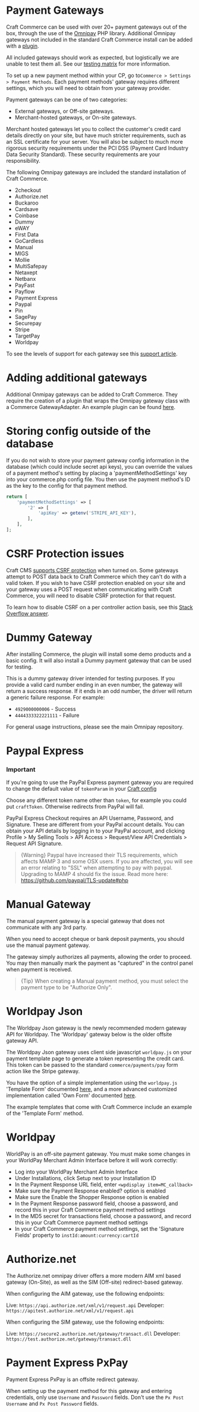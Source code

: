 # Payment Gateways
Craft Commerce can be used with over 20+ payment gateways out of the box, through the use of the [Omnipay](https://github.com/thephpleague/omnipay) PHP library. Additional Omnipay gateways not included in the standard Craft Commerce install can be added with a [plugin](#adding-additional-gateways).

All included gateways should work as expected, but logistically we are unable to test them all. See our [testing matrix](https://craftcommerce.com/support/which-payment-gateways-do-you-support) for more information. 

To set up a new payment method within your CP, go to`Commerce > Settings > Payment Methods`. Each payment methods' gateway requires different settings, which you will need to obtain from your gateway provider.

Payment gateways can be one of two categories:

- External gateways, or Off-site gateways.
- Merchant-hosted gateways, or On-site gateways.

Merchant hosted gateways let you to collect the customer's credit card details directly on your site, but have much stricter requirements, such as an SSL certificate for your server. You will also be subject to much more rigorous security requirements under the PCI DSS (Payment Card Industry Data Security Standard). These security requirements are your responsibility.

The following Omnipay gateways are included the standard installation of Craft Commerce.

- 2checkout
- Authorize.net
- Buckaroo
- Cardsave
- Coinbase
- Dummy
- eWAY
- First Data
- GoCardless
- Manual
- MIGS
- Mollie
- MultiSafepay
- Netaxept
- Netbanx
- PayFast
- Payflow
- Payment Express
- Paypal
- Pin
- SagePay
- Securepay
- Stripe
- TargetPay
- Worldpay

To see the levels of support for each gateway see this [support article](https://craftcommerce.com/support/which-payment-gateways-do-you-support).

# Adding additional gateways

Additional Onmipay gateways can be added to Craft Commerce. They require the creation of a plugin that wraps the Omnipay gateway class with a Commerce GatewayAdapter. An example plugin can be found [here](https://github.com/lukeholder/craftcommerce-ogone).

# Storing config outside of the database

If you do not wish to store your payment gateway config information in the database (which could include secret api keys), you can override the values of a payment method's setting by placing a 'paymentMethodSettings' key into your commerce.php config file. You then use the payment method's ID  as the key to the config for that payment method.

```php
return [
	'paymentMethodSettings' => [
		'2' => [
			'apiKey' => getenv('STRIPE_API_KEY'),
		],
	],
];
```

# CSRF Protection issues

Craft CMS [supports CSRF protection](https://craftcms.com/support/csrf-protection) when turned on. Some gateways attempt to POST data back to Craft Commerce which they can't do with a valid token. If you wish to have CSRF protection enabled on your site and your gateway uses a POST request when communicating with Craft Commerce, you will need to disable CSRF protection for that request.

To learn how to disable CSRF on a per controller action basis, see this [Stack Overflow answer](http://craftcms.stackexchange.com/a/4554/91). 

# Dummy Gateway

After installing Commerce, the plugin will install some demo products and a basic config. It will also install a Dummy payment gateway
that can be used for testing.

This is a dummy gateway driver intended for testing purposes. If you provide a valid card number ending in an even number, the gateway will return a success response. If it ends in an odd number, the driver will return a generic failure response. For example:

- `4929000000006` - Success
- `4444333322221111` - Failure

For general usage instructions, please see the main Omnipay repository.

# Paypal Express

### Important
If you're going to use the PayPal Express payment gateway you are required to change the default value of ```tokenParam``` in your
[Craft config](https://docs.craftcms.com/api/v3/craft-config-generalconfig.html#$tokenParam-detail)

Choose any different token name other than ```token```, for example you could put ```craftToken```. Otherwise redirects from PayPal will fail.

PayPal Express Checkout requires an API Username, Password, and Signature. These are different from your PayPal account details. You can obtain your API details by logging in to your PayPal account, and clicking Profile > My Selling Tools > API Access > Request/View API Credentials > Request API Signature.

>{Warning} Paypal have increased their TLS requirements, which affects MAMP 3 and some OSX users. If you are affected, you will see an error relating to "SSL" when attempting to pay with paypal. Upgrading to MAMP 4 should fix the issue. Read more here: https://github.com/paypal/TLS-update#php

# Manual Gateway

The manual payment gateway is a special gateway that does not communicate with any 3rd party.

When you need to accept cheque or bank deposit payments, you should use the manual payment gateway.

The gateway simply authorizes all payments, allowing the order to proceed. You may then manually mark the payment as "captured" in the control panel when payment is received.

>{Tip} When creating a Manual payment method, you must select the payment type to be "Authorize Only".

# Worldpay Json

The Worldpay Json gateway is the newly recommended modern gateway API for Worldpay. The 'Worldpay' gateway below is the older offsite gateway API.

The Worldpay Json gateway uses client side javascript `worldpay.js` on your payment template page to generate a token representing the credit card. This token can be passed to the standard `commerce/payments/pay` form action like the Stripe gateway.

You have the option of a simple implementation using the `worldpay.js` 'Template Form' documented [here](https://developer.worldpay.com/jsonapi/docs/template-form), and a more advanced customized implementation called 'Own Form' documented [here](https://developer.worldpay.com/jsonapi/docs/own-form).

The example templates that come with Craft Commerce include an example of the 'Template Form' method.

# Worldpay

WorldPay is an off-site payment gateway. You must make some changes in your WorldPay Merchant Admin Interface before it will work correctly:

- Log into your WorldPay Merchant Admin Interface
- Under Installations, click Setup next to your Installation ID
- In the Payment Response URL field, enter `<wpdisplay item=MC_callback>`
- Make sure the Payment Response enabled? option is enabled
- Make sure the Enable the Shopper Response option is enabled
- In the Payment Response password field, choose a password, and record this in your Craft Commerce payment method settings
- In the MD5 secret for transactions field, choose a password, and record this in your Craft Commerce payment method settings
- In your Craft Commerce payment method settings, set the 'Signature Fields' property to `instId:amount:currency:cartId`

# Authorize.net

The Authorize.net omnipay driver offers a more modern AIM xml based gateway (On-Site), as well as the SIM (Off-site) redirect-based gateway.

When configuring the AIM gateway, use the following endpoints:

Live: `https://api.authorize.net/xml/v1/request.api`
Developer: `https://apitest.authorize.net/xml/v1/request.api`

When configuring the SIM gateway, use the following endpoints:

Live: `https://secure2.authorize.net/gateway/transact.dll`
Developer: `https://test.authorize.net/gateway/transact.dll`

# Payment Express	PxPay

Payment Express PxPay is an offsite redirect gateway.

When setting up the payment method for this gateway and entering credentials, only use `Username` and `Password` fields. Don't use the `Px Post Username` and `Px Post Password` fields.
